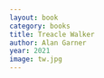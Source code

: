 ```yaml
---
layout: book
category: books
title: Treacle Walker
author: Alan Garner
year: 2021
image: tw.jpg
---
```

